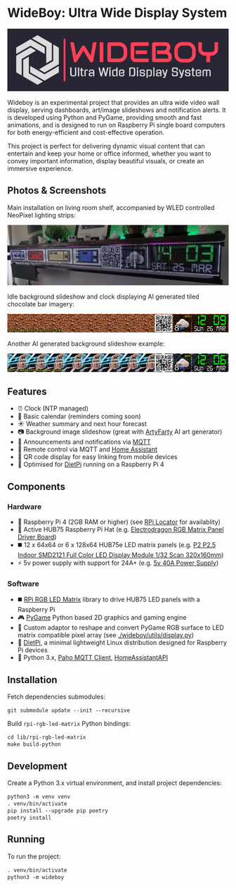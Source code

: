 # WideBoy: Ultra Wide Display System

![WideBoy: Ultra Wide Display System](./docs/images/logo-header.png)

Wideboy is an experimental project that provides an ultra wide video wall display, serving dashboards, art/image slideshows and notification alerts. It is developed using Python and PyGame, providing smooth and fast animations, and is designed to run on Raspberry Pi single board computers for both energy-efficient and cost-effective operation.

This project is perfect for delivering dynamic visual content that can entertain and keep your home or office informed, whether you want to convey important information, display beautiful visuals, or create an immersive experience.

## Photos & Screenshots

Main installation on living room shelf, accompanied by WLED controlled NeoPixel lighting strips:

![Wideangle Photo of WideBoy Display](./docs/images/photo-wide-01.png)

Idle background slideshow and clock displaying AI generated tiled chocolate bar imagery:

![Background Slideshow: Chocolate](./docs/images/screenshot-background-chocolate.jpg)

Another AI generated background slideshow example:

![Background Slideshow: Alan Sugar](./docs/images/screenshot-background-alan-sugar.jpg)

## Features

- :alarm_clock: Clock (NTP managed)
- :calendar: Basic calendar (reminders coming soon)
- :sunny: Weather summary and next hour forecast
- :camera: Background image slideshow (great with [ArtyFarty](https://github.com/jinglemansweep/artyfarty) AI art generator)
- :incoming_envelope: Announcements and notifications via [MQTT](https://en.wikipedia.org/wiki/MQTT)
- :satellite: Remote control via MQTT and [Home Assistant](https://www.home-assistant.io/)
- :white_square_button: QR code display for easy linking from mobile devices
- :strawberry: Optimised for [DietPi](https://dietpi.com/) running on a Raspberry Pi 4

## Components

### Hardware

- :strawberry: Raspberry Pi 4 (2GB RAM or higher) (see [RPi Locator](https://rpilocator.com/) for availablity)
- :tophat: Active HUB75 Raspberry Pi Hat (e.g. [Electrodragon RGB Matrix Panel Driver Board](https://www.electrodragon.com/product/rgb-matrix-panel-drive-board-raspberry-pi/))
- :black_medium_square: 12 x 64x64 or 6 x 128x64 HUB75e LED matrix panels (e.g. [P2 P2.5 Indoor SMD2121 Full Color LED Display Module 1/32 Scan 320x160mm](https://www.aliexpress.com/item/32845686589.html))
- :zap: 5v power supply with support for 24A+ (e.g. [5v 40A Power Supply](https://www.amazon.co.uk/inShareplus-Universal-Regulated-Switching-Transformer/dp/B08QRCSTG4))

### Software

- :black_medium_square: [RPi RGB LED Matrix](https://github.com/hzeller/rpi-rgb-led-matrix) library to drive HUB75 LED panels with a Raspberry Pi
- :video_game: [PyGame](https://www.pygame.org/) Python based 2D graphics and gaming engine
- :electric_plug: Custom adaptor to reshape and convert PyGame RGB surface to LED matrix compatible pixel array (see [./wideboy/utils/display.py](./wideboy/utils/display.py))
- :penguin: [DietPi](https://dietpi.com/), a minimal lightweight Linux distribution designed for Raspberry Pi devices
- :snake: Python 3.x, [Paho MQTT Client](https://pypi.org/project/paho-mqtt/), [HomeAssistantAPI](https://github.com/GrandMoff100/HomeAssistantAPI)

## Installation

Fetch dependencies submodules:

    git submodule update --init --recursive

Build `rpi-rgb-led-matrix` Python bindings:

    cd lib/rpi-rgb-led-matrix
    make build-python

## Development

Create a Python 3.x virtual environment, and install project dependencies:

    python3 -m venv venv
    . venv/bin/activate
    pip install --upgrade pip poetry
    poetry install

## Running

To run the project:

    . venv/bin/activate
    python3 -m wideboy
